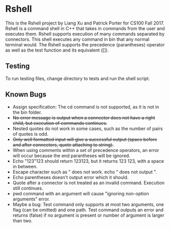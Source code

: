 # Rshell

This is the Rshell project by Liang Xu and Patrick Porter for CS100 Fall 2017. Rshell is a command shell in C++ that takes in commands from the user and executes them. Rshell supports execution of many commands separated by connectors. This shell executes any command in bin that any normal terminal would. The Rshell supports the precedence (parantheses) operator as well as the test function and its equivalent ([]).

## Testing
To run testing files, change directory to tests and run the shell script.

## Known Bugs

- Assign specification: The cd command is not supported, as it is not in the bin folder.
- ~~No error message is output when a connector does not have a right child, but execution of commands continues.~~
- Nested quotes do not work in some cases, such as the number of pairs of quotes is odd.
- ~~Only well formatted input will give a successful output (space before and after connectors, quote attaching to string).~~
- When using comments within a set of precedence operators, an error will occur because the end parantheses will be ignored.
- Echo "123"123 should return 123123, but it returns 123 123, with a space in between.
- Escape character such as \" does not work. echo \" does not output ".
- Echo parentheses doesn't output error which it should.
- Quote after a connector is not treated as an invalid command. Execution still continues. 
- pwd command with an argument will cause "ignoring non-option arguments" error. 
- Maybe a bug: Test command only supports at most two arguments, one flag (can be omitted) and one path. Test command outputs an error and returns (false) if no argument is present or number of argument is larger than two. 
